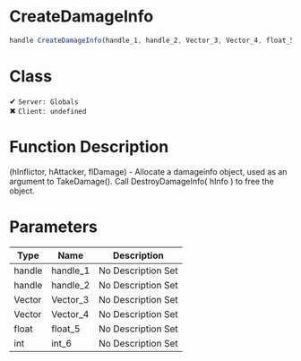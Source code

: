 # CreateDamageInfo
```js
handle CreateDamageInfo(handle_1, handle_2, Vector_3, Vector_4, float_5, int_6)
```
# Class
✔ `Server: Globals`  
✖ `Client: undefined`  

# Function Description
(hInflictor, hAttacker, flDamage) - Allocate a damageinfo object, used as an argument to TakeDamage(). Call DestroyDamageInfo( hInfo ) to free the object.
# Parameters
Type|Name|Description
--|--|--
handle|handle_1|No Description Set
handle|handle_2|No Description Set
Vector|Vector_3|No Description Set
Vector|Vector_4|No Description Set
float|float_5|No Description Set
int|int_6|No Description Set
